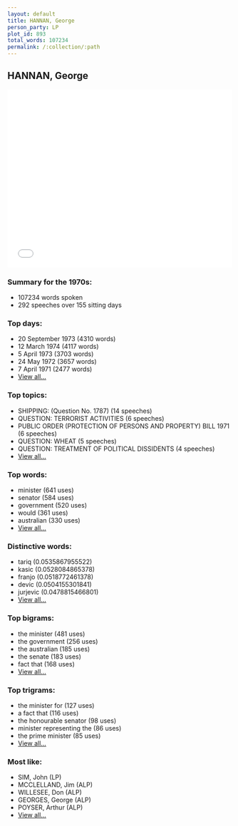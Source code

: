 ```yaml
---
layout: default
title: HANNAN, George
person_party: LP
plot_id: 893
total_words: 107234
permalink: /:collection/:path
---
```


## HANNAN, George

<iframe width="100%" height="400" frameborder="0" scrolling="no" src="//plot.ly/~wragge/893.embed"></iframe>


### Summary for the 1970s:

* 107234 words spoken
* 292 speeches over 155 sitting days


### Top days:

* 20 September 1973 (4310 words)
* 12 March 1974 (4117 words)
* 5 April 1973 (3703 words)
* 24 May 1972 (3657 words)
* 7 April 1971 (2477 words)
* [View all...](days/)


### Top topics:

* SHIPPING: (Question No. 1787) (14 speeches)
* QUESTION: TERRORIST ACTIVITIES (6 speeches)
* PUBLIC ORDER (PROTECTION OF PERSONS AND PROPERTY) BILL 1971 (6 speeches)
* QUESTION: WHEAT (5 speeches)
* QUESTION: TREATMENT OF POLITICAL DISSIDENTS (4 speeches)
* [View all...](topics/)


### Top words:

* minister (641 uses)
* senator (584 uses)
* government (520 uses)
* would (361 uses)
* australian (330 uses)
* [View all...](words/)


### Distinctive words:

* tariq (0.0535867955522)
* kasic (0.0528084865378)
* franjo (0.0518772461378)
* devic (0.0504155301841)
* jurjevic (0.0478815466801)
* [View all...](sig_words/)


### Top bigrams:

* the minister (481 uses)
* the government (256 uses)
* the australian (185 uses)
* the senate (183 uses)
* fact that (168 uses)
* [View all...](bigrams/)


### Top trigrams:

* the minister for (127 uses)
* a fact that (116 uses)
* the honourable senator (98 uses)
* minister representing the (86 uses)
* the prime minister (85 uses)
* [View all...](trigrams/)


### Most like:

* SIM, John (LP)
* MCCLELLAND, Jim (ALP)
* WILLESEE, Don (ALP)
* GEORGES, George (ALP)
* POYSER, Arthur (ALP)
* [View all...](similarities/)
